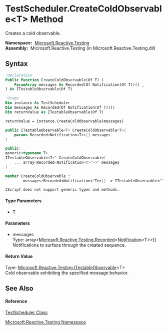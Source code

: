 # TestScheduler.CreateColdObservable\<T\> Method

Creates a cold observable.

**Namespace:**  [Microsoft.Reactive.Testing](Microsoft.Reactive.Testing\Microsoft.Reactive.Testing.md)  
**Assembly:**  Microsoft.Reactive.Testing (in Microsoft.Reactive.Testing.dll)

## Syntax

```vb
'Declaration
Public Function CreateColdObservable(Of T) ( _
    ParamArray messages As Recorded(Of Notification(Of T))() _
) As ITestableObservable(Of T)
```

```vb
'Usage
Dim instance As TestScheduler
Dim messages As Recorded(Of Notification(Of T))()
Dim returnValue As ITestableObservable(Of T)

returnValue = instance.CreateColdObservable(messages)
```

```csharp
public ITestableObservable<T> CreateColdObservable<T>(
    params Recorded<Notification<T>>[] messages
)
```

```c++
public:
generic<typename T>
ITestableObservable<T>^ CreateColdObservable(
    ... array<Recorded<Notification<T>^>>^ messages
)
```

```fsharp
member CreateColdObservable : 
        messages:Recorded<Notification<'T>>[] -> ITestableObservable<'T> 
```

```jscript
JScript does not support generic types and methods.
```

#### Type Parameters

- T

#### Parameters

- messages  
  Type: array\<[Microsoft.Reactive.Testing.Recorded](Recorded\Recorded(T).md)\<[Notification](Notification\Notification(T).md)\<T\>\>\[\]  
  Notifications to surface through the created sequence.

#### Return Value

Type: [Microsoft.Reactive.Testing.ITestableObservable](ITestableObservable\ITestableObservable(T).md)\<T\>  
Cold observable exhibiting the specified message behavior.

## See Also

#### Reference

[TestScheduler Class](TestScheduler\TestScheduler.md)

[Microsoft.Reactive.Testing Namespace](Microsoft.Reactive.Testing\Microsoft.Reactive.Testing.md)







